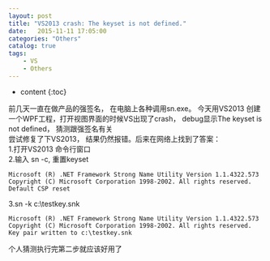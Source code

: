 ```yaml
---
layout: post
title: "VS2013 crash: The keyset is not defined."
date:   2015-11-11 17:05:00 
categories: "Others"
catalog: true
tags: 
    - VS
	- Others
---
```


* content
{:toc}

前几天一直在做产品的强签名， 在电脑上各种调用sn.exe。 今天用VS2013 创建一个WPF工程，打开视图界面的时候VS出现了crash， debug显示The keyset is not defined， 猜测跟强签名有关     
尝试修复了下VS2013， 结果仍然报错。后来在网络上找到了答案：     
1.打开VS2013 命令行窗口     
2.输入 sn -c, 重置keyset     

	Microsoft (R) .NET Framework Strong Name Utility Version 1.1.4322.573  
	Copyright (C) Microsoft Corporation 1998-2002. All rights reserved.  
	Default CSP reset  

3.sn -k c:\testkey.snk     

	Microsoft (R) .NET Framework Strong Name Utility Version 1.1.4322.573  
	Copyright (C) Microsoft Corporation 1998-2002. All rights reserved.  
	Key pair written to c:\testkey.snk  

个人猜测执行完第二步就应该好用了  